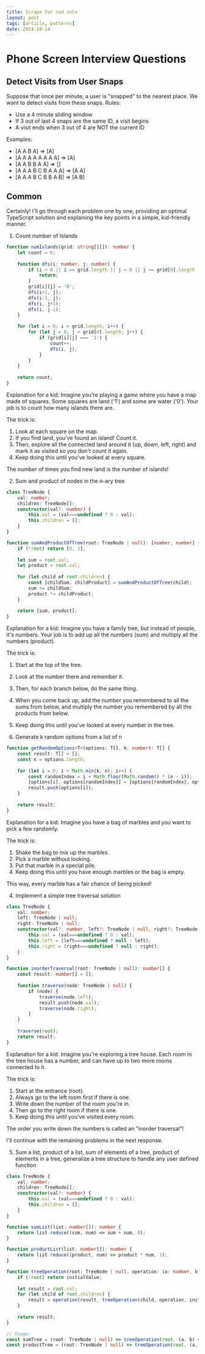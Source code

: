 ```yaml
---
title: Scrape for cod intv
layout: post
tags: [article, patterns]
date: 2024-10-14
---
```


# Phone Screen Interview Questions

## Detect Visits from User Snaps

Suppose that once per minute, a user is "snapped" to the nearest place. We want to detect visits from these snaps. Rules:
- Use a 4 minute sliding window
- If 3 out of last 4 snaps are the same ID, a visit begins
- A visit ends when 3 out of 4 are NOT the current ID

Examples:
- [A A B A] => [A]
- [A A A A A A A A] => [A]
- [A A B B A A] => []
- [A A A B C B A A A] => [A A]
- [A A A B C B B A B] => [A B]

## Common

Certainly! I'll go through each problem one by one, providing an optimal TypeScript solution and explaining the key points in a simple, kid-friendly manner.

1. Count number of Islands

```typescript
function numIslands(grid: string[][]): number {
    let count = 0;
    
    function dfs(i: number, j: number) {
        if (i < 0 || i >= grid.length || j < 0 || j >= grid[0].length || grid[i][j] === '0') {
            return;
        }
        grid[i][j] = '0';
        dfs(i+1, j);
        dfs(i-1, j);
        dfs(i, j+1);
        dfs(i, j-1);
    }
    
    for (let i = 0; i < grid.length; i++) {
        for (let j = 0; j < grid[0].length; j++) {
            if (grid[i][j] === '1') {
                count++;
                dfs(i, j);
            }
        }
    }
    
    return count;
}
```

Explanation for a kid:
Imagine you're playing a game where you have a map made of squares. Some squares are land ('1') and some are water ('0'). Your job is to count how many islands there are.

The trick is:
1. Look at each square on the map.
2. If you find land, you've found an island! Count it.
3. Then, explore all the connected land around it (up, down, left, right) and mark it as visited so you don't count it again.
4. Keep doing this until you've looked at every square.

The number of times you find new land is the number of islands!

2. Sum and product of nodes in the n-ary tree

```typescript
class TreeNode {
    val: number;
    children: TreeNode[];
    constructor(val?: number) {
        this.val = (val===undefined ? 0 : val);
        this.children = [];
    }
}

function sumAndProductOfTree(root: TreeNode | null): [number, number] {
    if (!root) return [0, 1];
    
    let sum = root.val;
    let product = root.val;
    
    for (let child of root.children) {
        const [childSum, childProduct] = sumAndProductOfTree(child);
        sum += childSum;
        product *= childProduct;
    }
    
    return [sum, product];
}
```

Explanation for a kid:
Imagine you have a family tree, but instead of people, it's numbers. Your job is to add up all the numbers (sum) and multiply all the numbers (product).

The trick is:
1. Start at the top of the tree.
2. Look at the number there and remember it.
3. Then, for each branch below, do the same thing.
4. When you come back up, add the number you remembered to all the sums from below, and multiply the number you remembered by all the products from below.
5. Keep doing this until you've looked at every number in the tree.

3. Generate k random options from a list of n

```typescript
function getRandomOptions<T>(options: T[], k: number): T[] {
    const result: T[] = [];
    const n = options.length;
    
    for (let i = 0; i < Math.min(k, n); i++) {
        const randomIndex = i + Math.floor(Math.random() * (n - i));
        [options[i], options[randomIndex]] = [options[randomIndex], options[i]];
        result.push(options[i]);
    }
    
    return result;
}
```

Explanation for a kid:
Imagine you have a bag of marbles and you want to pick a few randomly.

The trick is:
1. Shake the bag to mix up the marbles.
2. Pick a marble without looking.
3. Put that marble in a special pile.
4. Keep doing this until you have enough marbles or the bag is empty.

This way, every marble has a fair chance of being picked!

4. Implement a simple tree traversal solution

```typescript
class TreeNode {
    val: number;
    left: TreeNode | null;
    right: TreeNode | null;
    constructor(val?: number, left?: TreeNode | null, right?: TreeNode | null) {
        this.val = (val===undefined ? 0 : val);
        this.left = (left===undefined ? null : left);
        this.right = (right===undefined ? null : right);
    }
}

function inorderTraversal(root: TreeNode | null): number[] {
    const result: number[] = [];
    
    function traverse(node: TreeNode | null) {
        if (node) {
            traverse(node.left);
            result.push(node.val);
            traverse(node.right);
        }
    }
    
    traverse(root);
    return result;
}
```

Explanation for a kid:
Imagine you're exploring a tree house. Each room in the tree house has a number, and can have up to two more rooms connected to it.

The trick is:
1. Start at the entrance (root).
2. Always go to the left room first if there is one.
3. Write down the number of the room you're in.
4. Then go to the right room if there is one.
5. Keep doing this until you've visited every room.

The order you write down the numbers is called an "inorder traversal"!

I'll continue with the remaining problems in the next response.



5. Sum a list, product of a list, sum of elements of a tree, product of elements in a tree, generalize a tree structure to handle any user defined function

```typescript
class TreeNode {
    val: number;
    children: TreeNode[];
    constructor(val?: number) {
        this.val = (val===undefined ? 0 : val);
        this.children = [];
    }
}

function sumList(list: number[]): number {
    return list.reduce((sum, num) => sum + num, 0);
}

function productList(list: number[]): number {
    return list.reduce((product, num) => product * num, 1);
}

function treeOperation(root: TreeNode | null, operation: (a: number, b: number) => number, initialValue: number): number {
    if (!root) return initialValue;
    
    let result = root.val;
    for (let child of root.children) {
        result = operation(result, treeOperation(child, operation, initialValue));
    }
    
    return result;
}

// Usage:
const sumTree = (root: TreeNode | null) => treeOperation(root, (a, b) => a + b, 0);
const productTree = (root: TreeNode | null) => treeOperation(root, (a, b) => a * b, 1);
```
    